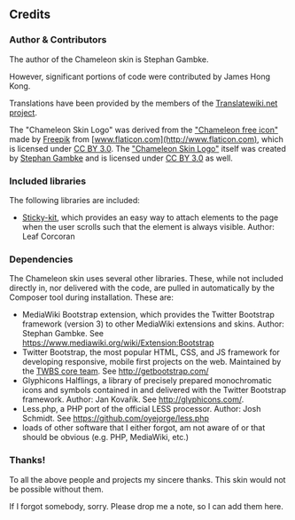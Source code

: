 ## Credits

### Author & Contributors

The author of the Chameleon skin is Stephan Gambke.

However, significant portions of code were contributed by James Hong Kong.

Translations have been provided by the members of the [Translatewiki.net
project](https://translatewiki.net).

The "Chameleon Skin Logo" was derived from the ["Chameleon free
icon"](http://www.flaticon.com/free-icon/chameleon_36320) made by
[Freepik](http://www.freepik.com) from
[www.flaticon.com](http://www.flaticon.com), which is licensed under [CC BY
3.0](http://creativecommons.org/licenses/by/3.0/). The ["Chameleon Skin
Logo"](Chameleon.svg) itself
was created by [Stephan Gambke](https://www.mediawiki.org/wiki/User:F.trott) and
is licensed under [CC BY 3.0](http://creativecommons.org/licenses/by/3.0/) as
well.

### Included libraries

The following libraries are included:
* [Sticky-kit](http://leafo.net/sticky-kit/), which provides an easy way to
  attach elements to the page when the user scrolls such that the element is
  always visible. Author: Leaf Corcoran


### Dependencies

The Chameleon skin uses several other libraries. These, while not included
directly in, nor delivered with the code, are pulled in automatically by the
Composer tool during installation. These are:
* MediaWiki Bootstrap extension, which provides the Twitter Bootstrap
  framework (version 3) to other MediaWiki extensions and skins. Author: Stephan
  Gambke. See https://www.mediawiki.org/wiki/Extension:Bootstrap
* Twitter Bootstrap, the most popular HTML, CSS, and JS framework for
  developing responsive, mobile first projects on the web. Maintained by the
  [TWBS core team](https://github.com/orgs/twbs/people). See
  http://getbootstrap.com/
* Glyphicons Halflings, a library of precisely prepared monochromatic icons
  and symbols contained in and delivered with the Twitter Bootstrap framework.
  Author: Jan Kovařík. See http://glyphicons.com/.
* Less.php, a PHP port of the official LESS processor. Author: Josh Schmidt.
  See https://github.com/oyejorge/less.php
* loads of other software that I either forgot, am not aware of or that should
  be obvious (e.g. PHP, MediaWiki, etc.)

### Thanks!

To all the above people and projects my sincere thanks. This skin would not be
possible without them.

If I forgot somebody, sorry. Please drop me a note, so I can add them here.
